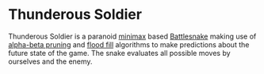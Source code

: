 # Thunderous Soldier

Thunderous Soldier is a paranoid [minimax](https://en.wikipedia.org/wiki/Minimax) based [Battlesnake](https://play.battlesnake.com/) making use of [alpha-beta pruning](https://en.wikipedia.org/wiki/Alpha%E2%80%93beta_pruning) and [flood fill](https://en.wikipedia.org/wiki/Flood_fill) algorithms to make predictions about the future state of the game. The snake evaluates all possible moves by ourselves and the enemy.
